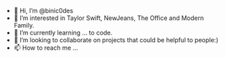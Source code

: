 - 👋 Hi, I’m @binic0des
- 👀 I’m interested in Taylor Swift, NewJeans, The Office and Modern Family.
- 🌱 I’m currently learning ... to code.
- 💞️ I’m looking to collaborate on projects that could be helpful to people:)
- 📫 How to reach me ...

<!---
binic0des/binic0des is a ✨ special ✨ repository because its `README.md` (this file) appears on your GitHub profile.
You can click the Preview link to take a look at your changes.
--->
